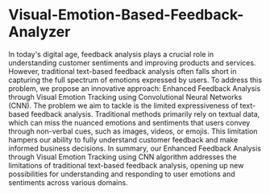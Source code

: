 # Visual-Emotion-Based-Feedback-Analyzer

In today's digital age, feedback analysis plays a crucial role in understanding customer sentiments and improving products and services. However, traditional text-based feedback analysis often falls short in capturing the full spectrum of emotions expressed by users. To address this problem, we propose an innovative approach: Enhanced Feedback Analysis through Visual Emotion Tracking using Convolutional Neural Networks (CNN). The problem we aim to tackle is the limited expressiveness of text-based feedback analysis. Traditional methods primarily rely on textual data, which can miss the nuanced emotions and sentiments that users convey through non-verbal cues, such as images, videos, or emojis. This limitation hampers our ability to fully understand customer feedback and make informed business decisions. In summary, our Enhanced Feedback Analysis through Visual Emotion Tracking using CNN algorithm addresses the limitations of traditional text-based feedback analysis, opening up new possibilities for understanding and responding to user emotions and sentiments across various domains.
